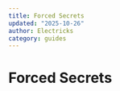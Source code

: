 ```yaml
---
title: Forced Secrets
updated: "2025-10-26"
author: Electricks
category: guides
---
```


# Forced Secrets

